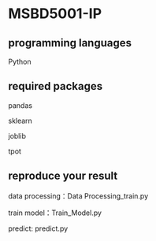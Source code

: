 # MSBD5001-IP

## programming languages
Python

## required packages
pandas

sklearn

joblib

tpot

## reproduce your result
data processing：Data Processing_train.py

train model：Train_Model.py

predict: predict.py


